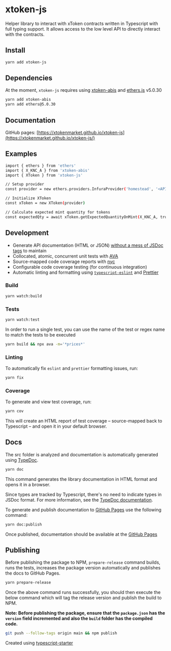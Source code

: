 # xtoken-js

Helper library to interact with xToken contracts written in Typescript with full typing support. It allows access to the low level API to directly interact with the contracts.

## Install

```sh
yarn add xtoken-js
```

## Dependencies

At the moment, `xtoken-js` requires using [xtoken-abis](https://www.npmjs.com/package/xtoken-abis) and [ethers.js](https://www.npmjs.com/package/ethers) v5.0.30

```sh
yarn add xtoken-abis
yarn add ethers@5.0.30
```

## Documentation

GitHub pages: [https://xtokenmarket.github.io/xtoken-js](https://xtokenmarket.github.io/xtoken-js/)

## Examples

```sh
import { ethers } from 'ethers'
import { X_KNC_A } from 'xtoken-abis'
import { XToken } from 'xtoken-js'

// Setup provider
const provider = new ethers.providers.InfuraProvider('homestead', '<API KEY>')

// Initialize XToken
const xToken = new XToken(provider)

// Calculate expected mint quantity for tokens
const expectedQty = await xToken.getExpectedQuantityOnMint(X_KNC_A, true, '1') // args: `symbol`, `tradeWithEth` & `amount`
```

## Development

- Generate API documentation (HTML or JSON) [without a mess of JSDoc tags](https://blog.cloudflare.com/generating-documentation-for-typescript-projects/) to maintain
- Collocated, atomic, concurrent unit tests with [AVA](https://github.com/avajs/ava)
- Source-mapped code coverage reports with [nyc](https://github.com/istanbuljs/nyc)
- Configurable code coverage testing (for continuous integration)
- Automatic linting and formatting using [`typescript-eslint`](https://github.com/typescript-eslint/typescript-eslint) and [Prettier](https://prettier.io/)

### Build

```sh
yarn watch:build
```

### Tests

```sh
yarn watch:test
```

In order to run a single test, you can use the name of the test or regex name to match the tests to be executed

```sh
yarn build && npx ava -m='*prices*'
```

### Linting

To automatically fix `eslint` and `prettier` formatting issues, run:

```sh
yarn fix
```

### Coverage

To generate and view test coverage, run:

```sh
yarn cov
```

This will create an HTML report of test coverage – source-mapped back to Typescript – and open it in your default browser.

## Docs

The src folder is analyzed and documentation is automatically generated using [TypeDoc](https://github.com/TypeStrong/typedoc).

```sh
yarn doc
```

This command generates the library documentation in HTML format and opens it in a browser.

Since types are tracked by Typescript, there's no need to indicate types in JSDoc format. For more information, see the [TypeDoc documentation](http://typedoc.org/guides/doccomments/).

To generate and publish documentation to [GitHub Pages](https://pages.github.com/) use the following command:

```sh
yarn doc:publish
```

Once published, documentation should be available at the [GitHub Pages](https://xtokenmarket.github.io/xtoken-js/)

## Publishing

Before publishing the package to NPM, `prepare-release` command builds, runs the tests, increases the package version automatically and publishes the docs to GitHub Pages.

```sh
yarn prepare-release
```

Once the above command runs successfully, you should then execute the below command which will tag the release version and publish the build to NPM.

**Note: Before publishing the package, ensure that the `package.json` has the `version` field incremented and also the `build` folder has the compiled code.**

```sh
git push --follow-tags origin main && npm publish
```

Created using [typescript-starter](https://github.com/bitjson/typescript-starter)
